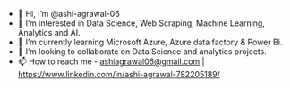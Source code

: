 - 👋 Hi, I’m @ashi-agrawal-06
- 👀 I’m interested in Data Science, Web Scraping, Machine Learning, Analytics and AI.
- 🌱 I’m currently learning Microsoft Azure, Azure data factory & Power Bi.
- 💞️ I’m looking to collaborate on Data Science and analytics projects.
- 📫 How to reach me - ashiagrawal06@gmail.com | https://www.linkedin.com/in/ashi-agrawal-782205189/

<!---
ashi-agrawal-06/ashi-agrawal-06 is a ✨ special ✨ repository because its `README.md` (this file) appears on your GitHub profile.
You can click the Preview link to take a look at your changes.
--->
